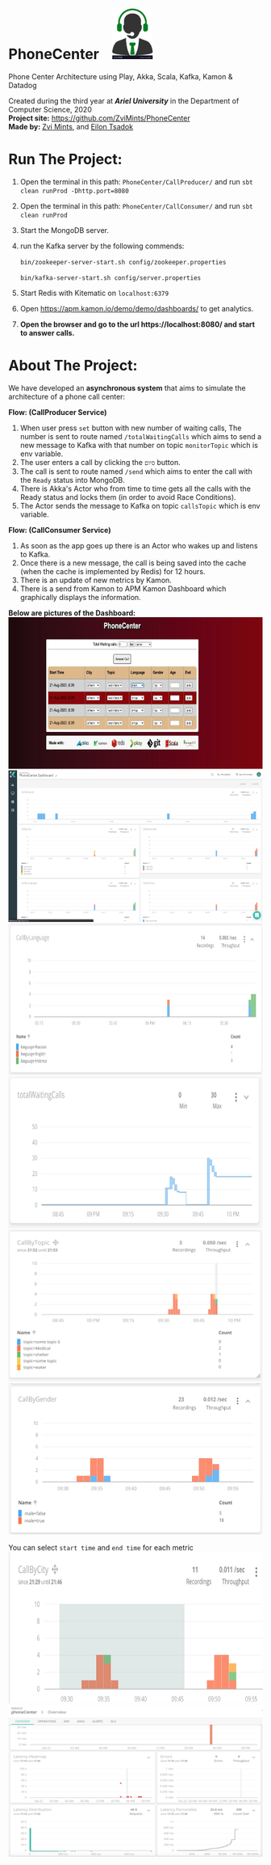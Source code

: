 # PhoneCenter &nbsp;&nbsp; <img src="./images/phone_center_icon.jpg"  width="80px" height="100px"/>
Phone Center Architecture using Play, Akka, Scala, Kafka, Kamon &amp; Datadog
<p>Created during the third year at <strong><em>Ariel University</em></strong> in the 
Department of Computer Science, 2020 <br /> 
<strong>Project site:</strong>&nbsp;<a href="https://github.com/ZviMints/PhoneCenter">https://github.com/ZviMints/PhoneCenter</a><br /> 
<strong>Made by: </strong> <a href="https://github.com/ZviMints">Zvi Mints</a>, and <a href="https://github.com/eilon26">Eilon Tsadok</a></p>

# Run The Project:
1. Open the terminal in this path: `PhoneCenter/CallProducer/` and run `sbt clean runProd -Dhttp.port=8080`
2. Open the terminal in this path: `PhoneCenter/CallConsumer/` and run `sbt clean runProd`
3. Start the MongoDB server.
4. run the Kafka server by the following commends:

   `bin/zookeeper-server-start.sh config/zookeeper.properties` 
   
   `bin/kafka-server-start.sh config/server.properties`
5. Start Redis with Kitematic on `localhost:6379`
6. Open https://apm.kamon.io/demo/demo/dashboards/ to get analytics.
7. **Open the browser and go to the url https://localhost:8080/ and start to answer calls.**

# About The Project:
We have developed an **asynchronous system** that aims to simulate the architecture of a phone call center:

**Flow: (CallProducer Service)**
1. When user press `set` button with new number of waiting calls, The number is sent to route named `/totalWaitingCalls` which aims to send a new message to Kafka with that number on topic `monitorTopic` which is env variable.
2. The user enters a call by clicking the `סיום` button.
3. The call is sent to route named `/send` which aims to enter the call with the `Ready` status into MongoDB.
4. There is Akka's Actor who from time to time gets all the calls with the Ready status and locks them (in order to avoid Race Conditions).
5. The Actor sends the message to Kafka on topic `callsTopic` which is env variable.

**Flow: (CallConsumer Service)**
1. As soon as the app goes up there is an Actor who wakes up and listens to Kafka.
2. Once there is a new message, the call is being saved into the cache (when the cache is implemented by Redis) for 12 hours.
3. There is an update of new metrics by Kamon.
4. There is a send from Kamon to APM Kamon Dashboard which graphically displays the information.

**Below are pictures of the Dashboard:**
<img src="./images/callsView.jpeg" width="750px" height="300px" />
<img src="./images/dashboard1.jpeg" width="750px" height="300px" />
<img src="./images/dashboard2.jpeg" width="750px" height="300px" />
<img src="./images/dashboard3.jpeg" width="750px" height="300px" />
<img src="./images/dashboard4.jpeg" width="750px" height="300px" />
<img src="./images/dashboard5.jpeg" width="750px" height="300px" />

   You can select `start time` and `end time` for each metric
<img src="./images/dashboard6.jpeg" width="750px" height="300px" />
<img src="./images/dashboard7.jpeg" width="750px" height="300px" />


